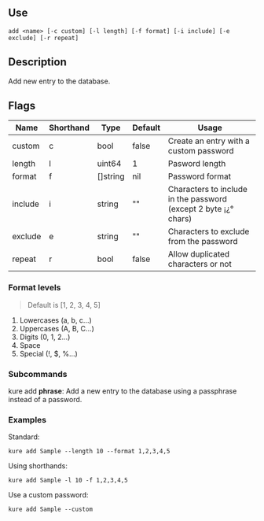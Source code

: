## Use

`add <name> [-c custom] [-l length] [-f format] [-i include] [-e exclude] [-r repeat]`

## Description

Add new entry to the database.

## Flags

|  Name     | Shorthand |     Type      |    Default    |                           Usage                                       |
|-----------|-----------|---------------|---------------|-----------------------------------------------------------------------|
| custom    | c         | bool          | false         | Create an entry with a custom password                                |
| length    | l         | uint64        | 1             | Pasword length                                                        |
| format    | f         | []string      | nil           | Password format                                                       |
| include   | i         | string        | ""            | Characters to include in the password (except 2 byte ¡¿° chars)       |
| exclude   | e         | string        | ""            | Characters to exclude from the password                               |
| repeat    | r         | bool          | false         | Allow duplicated characters or not                                    |

### Format levels

> Default is [1, 2, 3, 4, 5]

1. Lowercases (a, b, c...)
2. Uppercases (A, B, C...)
3. Digits (0, 1, 2...)
4. Space
5. Special (!, $, %...)

### Subcommands

kure add **phrase**: Add a new entry to the database using a passphrase instead of a password.

### Examples

Standard:
```
kure add Sample --length 10 --format 1,2,3,4,5
```

Using shorthands:
```
kure add Sample -l 10 -f 1,2,3,4,5
```

Use a custom password:
```
kure add Sample --custom
```